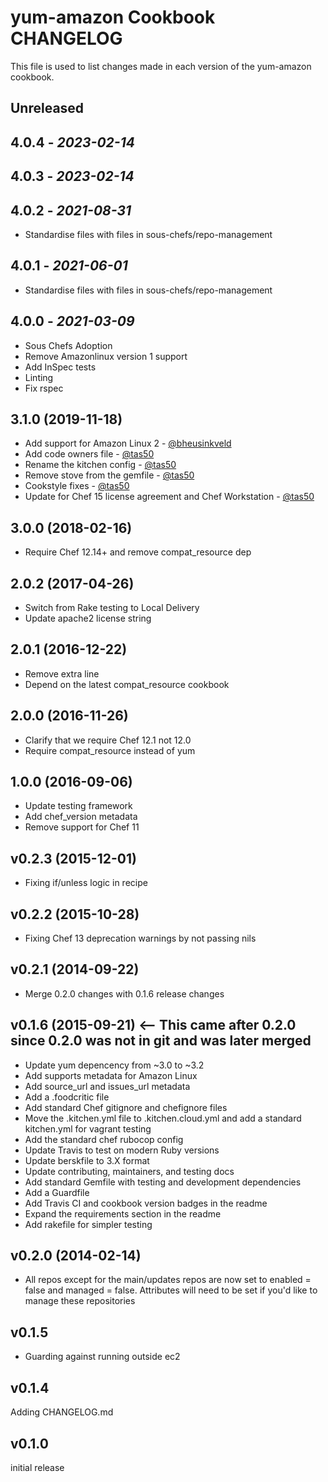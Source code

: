 # yum-amazon Cookbook CHANGELOG

This file is used to list changes made in each version of the yum-amazon cookbook.

## Unreleased

## 4.0.4 - *2023-02-14*

## 4.0.3 - *2023-02-14*

## 4.0.2 - *2021-08-31*

- Standardise files with files in sous-chefs/repo-management

## 4.0.1 - *2021-06-01*

- Standardise files with files in sous-chefs/repo-management

## 4.0.0 - *2021-03-09*

- Sous Chefs Adoption
- Remove Amazonlinux version 1 support
- Add InSpec tests
- Linting
- Fix rspec

## 3.1.0 (2019-11-18)

- Add support for Amazon Linux 2 - [@bheusinkveld](https://github.com/bheusinkveld)
- Add code owners file - [@tas50](https://github.com/tas50)
- Rename the kitchen config - [@tas50](https://github.com/tas50)
- Remove stove from the gemfile - [@tas50](https://github.com/tas50)
- Cookstyle fixes - [@tas50](https://github.com/tas50)
- Update for Chef 15 license agreement and Chef Workstation - [@tas50](https://github.com/tas50)

## 3.0.0 (2018-02-16)

- Require Chef 12.14+ and remove compat_resource dep

## 2.0.2 (2017-04-26)

- Switch from Rake testing to Local Delivery
- Update apache2 license string

## 2.0.1 (2016-12-22)

- Remove extra line
- Depend on the latest compat_resource cookbook

## 2.0.0 (2016-11-26)

- Clarify that we require Chef 12.1 not 12.0
- Require compat_resource instead of yum

## 1.0.0 (2016-09-06)

- Update testing framework
- Add chef_version metadata
- Remove support for Chef 11

## v0.2.3 (2015-12-01)

- Fixing if/unless logic in recipe

## v0.2.2 (2015-10-28)

- Fixing Chef 13 deprecation warnings by not passing nils

## v0.2.1 (2014-09-22)

- Merge 0.2.0 changes with 0.1.6 release changes

## v0.1.6 (2015-09-21) <-- This came after 0.2.0 since 0.2.0 was not in git and was later merged

- Update yum depencency from ~3.0 to ~3.2
- Add supports metadata for Amazon Linux
- Add source_url and issues_url metadata
- Add a .foodcritic file
- Add standard Chef gitignore and chefignore files
- Move the .kitchen.yml file to .kitchen.cloud.yml and add a standard kitchen.yml for vagrant testing
- Add the standard chef rubocop config
- Update Travis to test on modern Ruby versions
- Update berskfile to 3.X format
- Update contributing, maintainers, and testing docs
- Add standard Gemfile with testing and development dependencies
- Add a Guardfile
- Add Travis CI and cookbook version badges in the readme
- Expand the requirements section in the readme
- Add rakefile for simpler testing

## v0.2.0 (2014-02-14)

- All repos except for the main/updates repos are now set to enabled = false and managed = false. Attributes will need to be set if you'd like to manage these repositories

## v0.1.5

- Guarding against running outside ec2

## v0.1.4

Adding CHANGELOG.md

## v0.1.0

initial release
